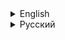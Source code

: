<details>
  <summary>English</summary>
    
## Chess Game Downloader

This project is a Python tool for downloading chess games in PGN format from [Chess.com](https://www.chess.com). It uses **Selenium** for web scraping and **BeautifulSoup** for parsing HTML. The tool allows you to download a specified number of games for multiple players.

---

## Features

-   **Download Games by Player**: Specify a dictionary of players and the number of games to download (e.g., `{'Garry Kasparov': 100, 'Mikhail Tal': 50}`).
-   **Dynamic Page Loading**: Automatically scrolls through pages to load all games.
-   **PGN Export**: Downloads games in PGN format, which can be imported into chess software like ChessBase or Lichess.

---

## Requirements

-   Python 3.7+
-   Libraries: `selenium`, `beautifulsoup4`, `requests`
-   ChromeDriver (download from [here](https://sites.google.com/chromium.org/driver/))

---

## Installation

1.  Clone the repository:

    ```bash
    git clone [https://github.com/yourusername/chess-game-downloader.git](https://github.com/yourusername/chess-game-downloader.git)
    cd chess-game-downloader
    ```

2.  Install dependencies:

    ```bash
    pip install selenium beautifulsoup4 requests
    ```

3.  Download ChromeDriver and ensure it is in your system's PATH.

---

## Usage

1.  Create a dictionary with player names and the number of games to download:

    ```python
    players_dict = {
        "Garry Kasparov": 105,
        "Mikhail Tal": 55,
        "Viswanathan Anand": 50
    }
    ```

2.  Run the script:

    ```python
    downloader = ChessGameDownloader()
    downloader.download_games_for_players(players_dict)
    ```

3.  The PGN files will be saved in the current directory with names like `Garry_Kasparov_games.pgn`.

---

## Example

```python
from chess_game_downloader import ChessGameDownloader

players_dict = {
    "Garry Kasparov": 100,
    "Mikhail Tal": 50
}

downloader = ChessGameDownloader()
downloader.download_games_for_players(players_dict)
```

---

## Notes
Ensure you have a stable internet connection.
Chess.com may block frequent requests. Add delays (time.sleep()) if necessary.

---

## License
This project is licensed under the MIT License. See the [LICENSE](LICENSE) file for details.

</details>

<details>
  <summary>Русский</summary>
    
## Chess Game Downloader

Этот проект представляет собой инструмент на Python для загрузки шахматных партий в формате PGN с сайта [Chess.com](https://www.chess.com). Он использует **Selenium** для веб-скрейпинга и **BeautifulSoup** для парсинга HTML. Инструмент позволяет загружать указанное количество партий для нескольких игроков.

---

## Возможности

-   **Загрузка партий по игрокам**: Укажите словарь с именами игроков и количеством партий для загрузки (например, `{'Гарри Каспаров': 100, 'Михаил Таль': 50}`).
-   **Динамическая загрузка страниц**: Автоматически прокручивает страницы, чтобы загрузить все партии.
-   **Экспорт в PGN**: Загружает партии в формате PGN, который можно импортировать в шахматные программы, такие как ChessBase или Lichess.

---

## Требования

-   Python 3.7+
-   Библиотеки: `selenium`, `beautifulsoup4`, `requests`
-   ChromeDriver (скачайте [здесь](https://sites.google.com/chromium.org/driver/))

---

## Установка

1.  Клонируйте репозиторий:

    ```bash
    git clone [https://github.com/yourusername/chess-game-downloader.git](https://github.com/yourusername/chess-game-downloader.git)
    cd chess-game-downloader
    ```

2.  Установите зависимости:

    ```bash
    pip install selenium beautifulsoup4 requests
    ```

3.  Скачайте ChromeDriver и убедитесь, что он добавлен в PATH вашей системы.

---

## Использование

1.  Создайте словарь с именами игроков и количеством партий для загрузки:

    ```python
    players_dict = {
        "Garry Kasparov": 100,
        "Mikhail Tal": 50
    }
    ```

2.  Запустите скрипт:

    ```python
    downloader = ChessGameDownloader()
    downloader.download_games_for_players(players_dict)
    ```

3.  Файлы PGN будут сохранены в текущей директории с именами вида `Garry_Kasparov_games.pgn`.

---

## Пример

```python
from chess_game_downloader import ChessGameDownloader

players_dict = {
    "Garry Kasparov": 100,
    "Mikhail Tal": 50
}

downloader = ChessGameDownloader()
downloader.download_games_for_players(players_dict)
```
---

## Примечания
Убедитесь, что у вас стабильное подключение к интернету.
Chess.com может блокировать частые запросы. При необходимости добавьте задержки (time.sleep()).

---

## Лицензия
Этот проект лицензирован в соответствии с лицензией MIT. Подробности см. в файле [LICENSE](LICENSE).

</details>


